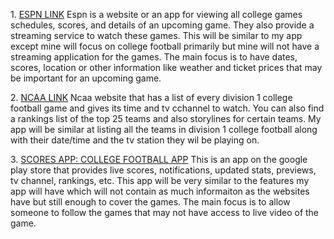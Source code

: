 <p> 1. <a href="https://www.espn.com/college-football/schedule">ESPN LINK</a>
   Espn is a website or an app for viewing all college games schedules, scores, and details of an upcoming game.
   They also provide a streaming service to watch these games. This will be similar to my app except mine will focus
   on college football primarily but mine will not have a streaming application for the games. The main focus is to
   have dates, scores, location or other information like weather and ticket prices that may be important for an upcoming game.
</p>

<p> 2. <a href="https://www.ncaa.com/news/football/article/college-football-tv-schedule-game-times-preview">NCAA LINK</a>
    Ncaa website that has a list of every division 1 college football game and gives its time and tv cchannel to watch.
    You can also find a rankings list of the top 25 teams and also storylines for certain teams. 
    My app will be similar at listing all the teams in division 1 college football along with their date/time and the tv station they wil be playing on.
</p>

<p> 3. <a href="https://play.google.com/store/apps/details?id=com.sports.schedules.football.ncaa&gl=US">SCORES APP: COLLEGE FOOTBALL APP</a>
    This is an app on the google play store that provides live scores, notifications, updated stats, previews, tv channel, rankings, etc.
    This app will be very similar to the features my app will have which will not contain as much informaiton as the websites have but still enough to cover the games.
    The main focus is to allow someone to follow the games that may not have access to live video of the game.
</p>